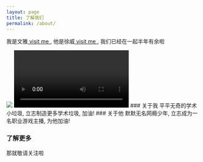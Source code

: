 ```yaml
---
layout: page
title: 了解我们
permalink: /about/
---
```

我是文雅<a href = "https://i.cs.hku.hk/~wysun/index.html"> visit me </a>, 他是徐威<a href="https://sites.google.com/view/weixu/home"> visit me </a>, 我们已经在一起半年有余啦 

<img src="https://wenyasun.github.io/xs_blog.github.io/images/we_kiss.jpeg">

<video max-width=100% height=auto controls>
  <source src="https://wenyasun.github.io/xs_blog.github.io/images/hiking.mp4" type="video/mp4">
</video>
### 关于我
平平无奇的学术小垃圾, 立志制造更多学术垃圾, 加油!
### 关于他
默默无名网瘾少年, 立志成为一名职业游戏主播, 为他加油!

### 了解更多
那就敬请关注啦 
